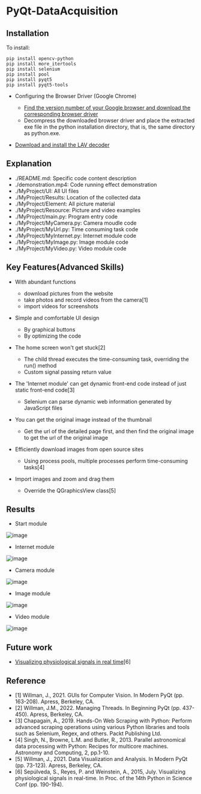 # PyQt-DataAcquisition

## Installation

To install:
```
pip install opencv-python
pip install more_itertools
pip install selenium
pip install pool
pip install pyqt5
pip install pyqt5-tools
```
- Configuring the Browser Driver (Google Chrome)
  * [Find the version number of your Google browser and download the corresponding browser driver](https://registry.npmmirror.com/binary.html?path=chromedriver/)
  * Decompress the downloaded browser driver and place the extracted exe file in the python installation directory, that is, the same directory as python.exe.

- [Download and install the LAV decoder](https://files.1f0.de/lavf/LAVFilters-0.73.1.exe)

## Explanation

* ./README.md: Specific code content description
* ./demonstration.mp4: Code running effect demonstration
* ./MyProject/UI: All UI files
* ./MyProject/Results: Location of the collected data
* ./MyProject/Element: All picture material
* ./MyProject/Resource: Picture and video examples
* ./MyProject/main.py: Program entry code
* ./MyProject/MyCamera.py: Camera moudle code
* ./MyProject/MyUrl.py: Time consuming task code
* ./MyProject/MyInternet.py: Internet module code
* ./MyProject/MyImage.py: Image module code
* ./MyProject/MyVideo.py: Video module code

## Key Features(Advanced Skills)

- With abundant functions
  * download pictures from the website
  * take photos and record videos from the camera[1]
  * import videos for screenshots

- Simple and comfortable UI design
  * By graphical buttons
  * By optimizing the code

- The home screen won't get stuck[2]
  * The child thread executes the time-consuming task, overriding the run() method
  * Custom signal passing return value

- The 'Internet module' can get dynamic front-end code instead of just static front-end code[3]
  * Selenium can parse dynamic web information generated by JavaScript files

- You can get the original image instead of the thumbnail
  * Get the url of the detailed page first, and then find the original image to get the url of the original image

- Efficiently download images from open source sites
  * Using process pools, multiple processes perform time-consuming tasks[4]

- Import images and zoom and drag them
  * Override the QGraphicsView class[5]

## Results

- Start module

![image](https://user-images.githubusercontent.com/95462696/205197228-9722631d-366f-4b12-9acc-7e4d45d13d0e.png)

- Internet module

![image](https://user-images.githubusercontent.com/95462696/208272626-24a49a5b-00ab-4242-a397-89efbe334d0b.png)

- Camera module

![image](https://user-images.githubusercontent.com/95462696/204687532-e9d008e0-8fbe-4e82-bb05-3ea5df88a699.png)

- Image module

![image](https://user-images.githubusercontent.com/95462696/208272659-b2a3b6af-9cc2-47c4-a740-322cc20475cf.png)

- Video module

![image](https://user-images.githubusercontent.com/95462696/208272644-e35ef542-d90e-4efe-9caf-94993fb8e045.png)

## Future work

- [Visualizing physiological signals in real time](https://pdfs.semanticscholar.org/3804/9f537131b67eea618ef0077051261695fd48.pdf)[6]

## Reference

- [1] Willman, J., 2021. GUIs for Computer Vision. In Modern PyQt (pp. 163-208). Apress, Berkeley, CA.
- [2] Willman, J.M., 2022. Managing Threads. In Beginning PyQt (pp. 437-450). Apress, Berkeley, CA.
- [3] Chapagain, A., 2019. Hands-On Web Scraping with Python: Perform advanced scraping operations using various Python libraries and tools such as Selenium, Regex, and others. Packt Publishing Ltd.
- [4] Singh, N., Browne, L.M. and Butler, R., 2013. Parallel astronomical data processing with Python: Recipes for multicore machines. Astronomy and Computing, 2, pp.1-10.
- [5] Willman, J., 2021. Data Visualization and Analysis. In Modern PyQt (pp. 73-123). Apress, Berkeley, CA.
- [6] Sepúlveda, S., Reyes, P. and Weinstein, A., 2015, July. Visualizing physiological signals in real-time. In Proc. of the 14th Python in Science Conf (pp. 190-194).
